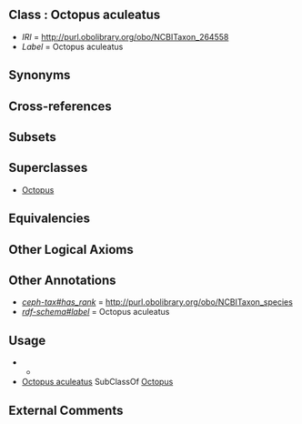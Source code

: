 
## Class : Octopus aculeatus

 * *IRI* = http://purl.obolibrary.org/obo/NCBITaxon_264558
 * *Label* = Octopus aculeatus

## Synonyms


## Cross-references


## Subsets


## Superclasses

 * [Octopus](../../NCBITaxon/43/NCBITaxon_6643.md)

## Equivalencies


## Other Logical Axioms


## Other Annotations

 * *[ceph-tax#has_rank](../../ceph-tax#has/nk/ceph-tax#has_rank.md)* = http://purl.obolibrary.org/obo/NCBITaxon_species
 * *[rdf-schema#label](../../el/rdf-schema#label.md)* = Octopus aculeatus

## Usage

 * -
 * [Octopus aculeatus](../../NCBITaxon/58/NCBITaxon_264558.md) SubClassOf [Octopus](../../NCBITaxon/43/NCBITaxon_6643.md)

## External Comments

